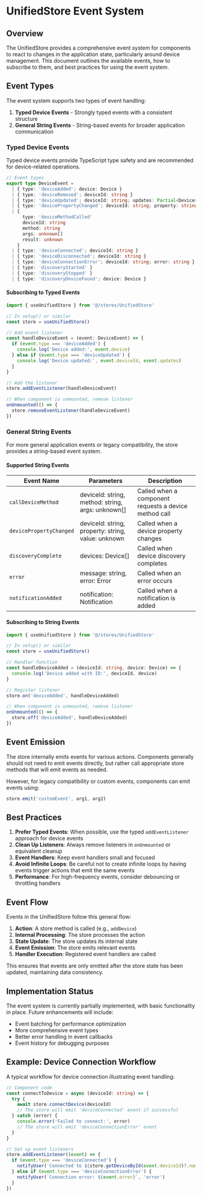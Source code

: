 # UnifiedStore Event System

## Overview

The UnifiedStore provides a comprehensive event system for components to react to changes in the application state, particularly around device management. This document outlines the available events, how to subscribe to them, and best practices for using the event system.

## Event Types

The event system supports two types of event handling:

1. **Typed Device Events** - Strongly typed events with a consistent structure
2. **General String Events** - String-based events for broader application communication

### Typed Device Events

Typed device events provide TypeScript type safety and are recommended for device-related operations.

```typescript
// Event types
export type DeviceEvent =
  | { type: 'deviceAdded'; device: Device }
  | { type: 'deviceRemoved'; deviceId: string }
  | { type: 'deviceUpdated'; deviceId: string; updates: Partial<Device> }
  | { type: 'devicePropertyChanged'; deviceId: string; property: string; value: unknown }
  | {
      type: 'deviceMethodCalled'
      deviceId: string
      method: string
      args: unknown[]
      result: unknown
    }
  | { type: 'deviceConnected'; deviceId: string }
  | { type: 'deviceDisconnected'; deviceId: string }
  | { type: 'deviceConnectionError'; deviceId: string; error: string }
  | { type: 'discoveryStarted' }
  | { type: 'discoveryStopped' }
  | { type: 'discoveryDeviceFound'; device: Device }
```

#### Subscribing to Typed Events

```typescript
import { useUnifiedStore } from '@/stores/UnifiedStore'

// In setup() or similar
const store = useUnifiedStore()

// Add event listener
const handleDeviceEvent = (event: DeviceEvent) => {
  if (event.type === 'deviceAdded') {
    console.log('Device added:', event.device)
  } else if (event.type === 'deviceUpdated') {
    console.log('Device updated:', event.deviceId, event.updates)
  }
}

// Add the listener
store.addEventListener(handleDeviceEvent)

// When component is unmounted, remove listener
onUnmounted(() => {
  store.removeEventListener(handleDeviceEvent)
})
```

### General String Events

For more general application events or legacy compatibility, the store provides a string-based event system.

#### Supported String Events

| Event Name              | Parameters                                         | Description                                           |
| ----------------------- | -------------------------------------------------- | ----------------------------------------------------- |
| `callDeviceMethod`      | deviceId: string, method: string, args: unknown[]  | Called when a component requests a device method call |
| `devicePropertyChanged` | deviceId: string, property: string, value: unknown | Called when a device property changes                 |
| `discoveryComplete`     | devices: Device[]                                  | Called when device discovery completes                |
| `error`                 | message: string, error: Error                      | Called when an error occurs                           |
| `notificationAdded`     | notification: Notification                         | Called when a notification is added                   |

#### Subscribing to String Events

```typescript
import { useUnifiedStore } from '@/stores/UnifiedStore'

// In setup() or similar
const store = useUnifiedStore()

// Handler function
const handleDeviceAdded = (deviceId: string, device: Device) => {
  console.log('Device added with ID:', deviceId, device)
}

// Register listener
store.on('deviceAdded', handleDeviceAdded)

// When component is unmounted, remove listener
onUnmounted(() => {
  store.off('deviceAdded', handleDeviceAdded)
})
```

## Event Emission

The store internally emits events for various actions. Components generally should not need to emit events directly, but rather call appropriate store methods that will emit events as needed.

However, for legacy compatibility or custom events, components can emit events using:

```typescript
store.emit('customEvent', arg1, arg2)
```

## Best Practices

1. **Prefer Typed Events**: When possible, use the typed `addEventListener` approach for device events
2. **Clean Up Listeners**: Always remove listeners in `onUnmounted` or equivalent cleanup
3. **Event Handlers**: Keep event handlers small and focused
4. **Avoid Infinite Loops**: Be careful not to create infinite loops by having events trigger actions that emit the same events
5. **Performance**: For high-frequency events, consider debouncing or throttling handlers

## Event Flow

Events in the UnifiedStore follow this general flow:

1. **Action**: A store method is called (e.g., `addDevice`)
2. **Internal Processing**: The store processes the action
3. **State Update**: The store updates its internal state
4. **Event Emission**: The store emits relevant events
5. **Handler Execution**: Registered event handlers are called

This ensures that events are only emitted after the store state has been updated, maintaining data consistency.

## Implementation Status

The event system is currently partially implemented, with basic functionality in place. Future enhancements will include:

- Event batching for performance optimization
- More comprehensive event types
- Better error handling in event callbacks
- Event history for debugging purposes

## Example: Device Connection Workflow

A typical workflow for device connection illustrating event handling:

```typescript
// Component code
const connectToDevice = async (deviceId: string) => {
  try {
    await store.connectDevice(deviceId)
    // The store will emit 'deviceConnected' event if successful
  } catch (error) {
    console.error('Failed to connect:', error)
    // The store will emit 'deviceConnectionError' event
  }
}

// Set up event listeners
store.addEventListener((event) => {
  if (event.type === 'deviceConnected') {
    notifyUser(`Connected to ${store.getDeviceById(event.deviceId)?.name}`)
  } else if (event.type === 'deviceConnectionError') {
    notifyUser(`Connection error: ${event.error}`, 'error')
  }
})
```
